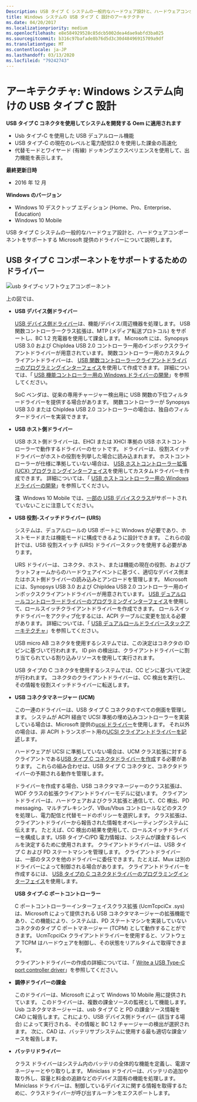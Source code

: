 ```yaml
---
Description: USB タイプ C システムの一般的なハードウェア設計と、ハードウェアコンポーネントをサポートする Microsoft 提供のドライバーについて説明します。
title: Windows システムの USB タイプ C 設計のアーキテクチャ
ms.date: 04/20/2017
ms.localizationpriority: medium
ms.openlocfilehash: e8e584929528c85dcb5002dea4dae9abfd3ba025
ms.sourcegitcommit: b316c97bafade8b76d5d3c30d48496915709a9df
ms.translationtype: MT
ms.contentlocale: ja-JP
ms.lasthandoff: 03/13/2020
ms.locfileid: "79242743"
---
```

# <a name="architecture-usb-type-c-design-for-a-windows-system"></a>アーキテクチャ: Windows システム向けの USB タイプ C 設計


**USB タイプ C コネクタを使用してシステムを開発する Oem に適用されます**

-   Usb タイプ-C を使用した USB デュアルロール機能
-   USB タイプ-C の現在のレベルと電力配信2.0 を使用した課金の高速化
-   代替モードとワイヤード (有線) ドッキングエクスペリエンスを使用して、出力機能を表示します。

**最終更新日時**

-   2016 年 12 月

**Windows のバージョン**

-   Windows 10 デスクトップ エディション (Home、Pro、Enterprise、Education)
-   Windows 10 Mobile

USB タイプ C システムの一般的なハードウェア設計と、ハードウェアコンポーネントをサポートする Microsoft 提供のドライバーについて説明します。

## <a href="" id="drivers"></a>USB タイプ C コンポーネントをサポートするためのドライバー


![usb タイプ-c ソフトウェアコンポーネント](images/type-c-arch.png)

上の図では、

-   **USB デバイス側ドライバー**

    [USB デバイス側ドライバー](usb-device-side-drivers-in-windows.md)は、機能/デバイス/周辺機器を処理します。 USB 関数コントローラークラス拡張は、MTP (メディア転送プロトコル) をサポートし、BC 1.2 充電器を使用して課金します。 Microsoft には、Synopsys USB 3.0 および ChipIdea USB 2.0 コントローラー用のインボックスクライアントドライバーが用意されています。 関数コントローラー用のカスタムクライアントドライバーは、 [USB 関数コントローラークライアントドライバーのプログラミングインターフェイス](https://docs.microsoft.com/previous-versions/windows/hardware/drivers/mt188010(v=vs.85))を使用して作成できます。 詳細については、「 [USB 機能コントローラー用の Windows ドライバーの開発](developing-windows-drivers-for-usb-function-controllers.md)」を参照してください。

    SoC ベンダは、従来の専用チャージャー検出用に USB 関数の下位フィルタードライバーを提供する場合があります。 関数コントローラーが Synopsys USB 3.0 または ChipIdea USB 2.0 コントローラーの場合は、独自のフィルタードライバーを実装できます。

-   **USB ホスト側ドライバー**

    USB ホスト側ドライバーは、EHCI または XHCI 準拠の USB ホストコントローラーで動作するドライバーのセットです。 ドライバーは、役割スイッチドライバーがホストの役割を列挙した場合に読み込まれます。 ホストコントローラーが仕様に準拠していない場合は、 [USB ホストコントローラー拡張 (UCX) プログラミングインターフェイス](https://docs.microsoft.com/previous-versions/windows/hardware/drivers/mt188009(v=vs.85))を使用してカスタムドライバーを作成できます。 詳細については、「 [USB ホストコントローラー用の Windows ドライバーの開発](developing-windows-drivers-for-usb-host-controllers.md)」を参照してください。

    **注**  Windows 10 Mobile では、[一部の USB デバイスクラス](supported-usb-classes.md)がサポートされていないことに注意してください。

     

-   **USB 役割-スイッチドライバー (URS)**

    システムは、デュアルロールの USB ポートに Windows が必要であり、ホストモードまたは機能モードに構成できるように設計できます。 これらの設計では、USB 役割スイッチ (URS) ドライバースタックを使用する必要があります。

    URS ドライバーは、コネクタ、ホスト、または機能の現在の役割、およびプラットフォームからのハードウェアイベントに基づく、適切なデバイス側またはホスト側ドライバーの読み込みとアンロードを管理します。 Microsoft には、Synopsys USB 3.0 および ChipIdea USB 2.0 コントローラー用のインボックスクライアントドライバーが用意されています。 [USB デュアルロールコントローラードライバーのプログラミングインターフェイス](https://docs.microsoft.com/previous-versions/windows/hardware/drivers/mt628026(v=vs.85))を使用して、ロールスイッチクライアントドライバーを作成できます。 ロールスイッチドライバーをアクティブ化するには、ACPI テーブルに変更を加える必要があります。 詳細については、「 [USB デュアルロールドライバースタックアーキテクチャ](usb-dual-role-driver-stack-architecture.md)」を参照してください。

    USB micro AB コネクタを使用するシステムでは、この決定はコネクタの ID ピンに基づいて行われます。 ID pin の検出は、クライアントドライバーに割り当てられている割り込みリソースを使用して実行されます。

    USB タイプの C コネクタを使用するシステムでは、CC ピンに基づいて決定が行われます。 コネクタのクライアントドライバーは、CC 検出を実行し、その情報を役割スイッチドライバーに転送します。

-   **USB コネクタマネージャー (UCM)**

    この一連のドライバーは、USB タイプ C コネクタのすべての側面を管理します。 システムが ACPI 経由で UCSI 準拠の埋め込みコントローラーを実装している場合は、Microsoft 提供の[ucsi ドライバー](ucsi.md)を使用します。 それ以外の場合は、非 ACPI トランスポート用の[UCSI クライアントドライバーを記述](write-a-ucsi-driver.md)します。

    ハードウェアが UCSI に準拠していない場合は、UCM クラス拡張に対するクライアントである[USB タイプ C コネクタドライバーを作成](bring-up-a-usb-type-c-connector-on-a-windows-system.md)する必要があります。 これらの組み合わせは、USB タイプ C コネクタと、コネクタドライバーの予期される動作を管理します。

    ドライバーを作成する場合、USB コネクタマネージャーのクラス拡張は、WDF クラスの拡張クライアントドライバーモデルに従います。 クライアントドライバーは、ハードウェアおよびクラス拡張と通信して、CC 検出、PD messaging、マルチプレキシング、VBus/Vbus コントロールなどのタスクを処理し、電力配信と代替モードのポリシーを選択します。 クラス拡張は、クライアントドライバーから報告された情報をオペレーティングシステムに伝えます。 たとえば、CC 検出の結果を使用して、ロールスイッチドライバーを構成します。USB タイプ-C/PD 電力情報は、システムが課金するレベルを決定するために使用されます。 クライアントドライバーは、USB タイプ C および PD ステートマシンを管理します。 クライアントドライバーは、一部のタスクを他のドライバーに委任できます。たとえば、Mux は別のドライバーによって制御される場合があります。 クライアントドライバーを作成するには、 [USB タイプの C コネクタドライバーのプログラミングインターフェイス](https://docs.microsoft.com/previous-versions/windows/hardware/drivers/mt188011(v=vs.85))を使用します。

    **USB タイプ-C ポートコントローラー**

    C ポートコントローラーインターフェイスクラス拡張 (UcmTcpciCx .sys) は、Microsoft によって提供される USB コネクタマネージャーの拡張機能であり、この機能により、システムは、PD ステートマシンを実装していないコネクタのタイプ C ポートマネージャー (TCPM) として動作することができます。 UcmTcpciCx クライアントドライバーを使用すると、ソフトウェア TCPM はハードウェアを制御し、その状態をリアルタイムで取得できます。

    クライアントドライバーの作成の詳細については、「 [Write a USB Type-C port controller driver](write-a-usb-type-c-port-controller-driver.md)」を参照してください。

-   **調停ドライバーの課金**

    このドライバーは、Microsoft によって Windows 10 Mobile 用に提供されています。 このドライバーは、複数の課金ソースの監視として機能します。 Usb コネクタマネージャーは、usb タイプ C と PD の課金ソース情報を CAD に報告します。これにより、USB デバイス側ドライバー (該当する場合) によって実行される、その情報と BC 1.2 チャージャーの検出が選択されます。 次に、CAD は、バッテリサブシステムに使用する最も適切な課金ソースを報告します。

-   **バッテリドライバー**

    クラス ドライバーはシステム内のバッテリの全体的な機能を定義し、電源マネージャーとやり取りします。 Miniclass ドライバーは、バッテリの追加や取り外し、容量と料金の追跡などのデバイス固有の機能を処理します。 Miniclass ドライバーは、制御しているデバイスに関する情報を取得するために、クラスドライバーが呼び出すルーチンをエクスポートします。

 

 




